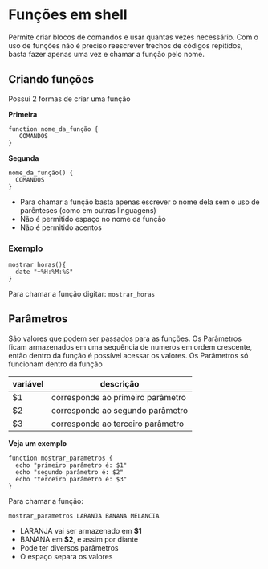 # Funções em shell

Permite criar blocos de comandos e usar quantas vezes necessário.
Com o uso de funções não é preciso reescrever trechos de códigos repitidos, basta fazer apenas uma vez e chamar a função pelo nome.

## Criando funções
Possui 2 formas de criar uma função

**Primeira**
```
function nome_da_função {
   COMANDOS
}
```

**Segunda**
```
nome_da_função() {
  COMANDOS
}
```

* Para chamar a função basta apenas escrever o nome dela sem o uso de parênteses (como em outras linguagens)
* Não é permitido espaço no nome da função
* Não é permitido acentos

### Exemplo
```
mostrar_horas(){
  date "+%H:%M:%S"
}
```
Para chamar a função digitar: `mostrar_horas`

## Parâmetros 

São valores que podem ser passados para as funções.
Os Parâmetros ficam armazenados em uma sequência de numeros em ordem crescente, então dentro da função é possível acessar os valores.
Os Parâmetros só funcionam dentro da função


variável | descrição
---------|----------
$1       | corresponde ao primeiro parâmetro 
$2       | corresponde ao segundo parâmetro 
$3       | corresponde ao terceiro parâmetro 

**Veja um exemplo**
```
function mostrar_parametros {
  echo "primeiro parâmetro é: $1"
  echo "segundo parâmetro é: $2"
  echo "terceiro parâmetro é: $3"
}
```
Para chamar a função:

`mostrar_parametros LARANJA BANANA MELANCIA`

* LARANJA vai ser armazenado em **$1**
* BANANA em **$2**, e assim por diante
* Pode ter diversos parâmetros
* O espaço separa os valores
